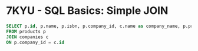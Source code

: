 # **7KYU** - SQL Basics: Simple JOIN
```sql
SELECT p.id, p.name, p.isbn, p.company_id, c.name as company_name, p.price
FROM products p
JOIN companies c
ON p.company_id = c.id
```